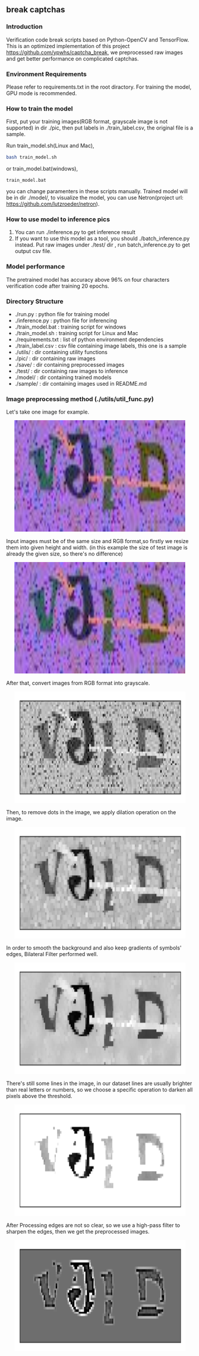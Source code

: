 ## break captchas

### Introduction
Verification code break scripts based on Python-OpenCV and TensorFlow.
This is an optimized implementation of this project https://github.com/ypwhs/captcha_break,
we preprocessed raw images and get better performance on complicated captchas. 

### Environment Requirements
Please refer to requirements.txt in the root diractory.
For training the model, GPU mode is recommended.

### How to train the model
First, put your training images(RGB format, grayscale image is not supported) in dir ./pic,
then put labels in  ./train_label.csv, the original file is a sample.

Run train_model.sh(Linux and Mac), 
```bash
bash train_model.sh
```
or train_model.bat(windows), 
```
train_model.bat
```
you can change paramenters in these scripts manually.
Trained model will be in dir ./model/, to visualize the model,
you can use Netron(project url: https://github.com/lutzroeder/netron).

### How to use model to inference pics
1. You can run ./inference.py to get inference result
2. If you want to use this model as a tool, you should ./batch_inference.py instead. Put raw images under ./test/ dir , run batch_inference.py to get output csv file. 

### Model performance
The pretrained model has accuracy above 96% on four characters verification code after training 20 epochs. 

### Directory Structure
* ./run.py : python file for training model
* ./inference.py : python file for inferencing
* ./train_model.bat : training script for windows
* ./train_model.sh : training script for Linux and Mac
* ./requirements.txt : list of python environment dependencies
* ./train_label.csv : csv file containing image labels, this one is a sample
* ./utils/ : dir containing utility functions
* ./pic/ : dir containing raw images
* ./save/ : dir containing preprocessed images
* ./test/ : dir containing raw images to inference
* ./model/ : dir containing trained models
* ./sample/ : dir containing images used in README.md

### Image preprocessing method (./utils/util_func.py)
Let's take one image for example.
<p align="center">
  <img width="460" height="300" src="./sample/test.jpg">
</p>

Input images must be of the same size and RGB format,so firstly we resize them into given height and width. (in this example the size of test image is already the given size, so there's no difference)
<p align="center">
  <img width="460" height="300" src="./sample/test1.jpg">
</p>

After that, convert images from RGB format into grayscale. 
<p align="center">
  <img width="460" height="300" src="./sample/test2.png">
</p>

Then, to remove dots in the image, we apply dilation operation on the image.
<p align="center">
  <img width="460" height="300" src="./sample/test3.png">
</p>

In order to smooth the background and also keep gradients of symbols' edges, Bilateral Filter performed well.
<p align="center">
  <img width="460" height="300" src="./sample/test4.png">
</p>

There's still some lines in the image, in our dataset lines are usually brighter than real letters or numbers, so we choose a specific operation to darken all pixels above the threshold.
<p align="center">
  <img width="460" height="300" src="./sample/test5.png">
</p>

After Processing edges are not so clear, so we use a high-pass filter to sharpen the edges, then we get the preprocessed images.

<p align="center">
  <img width="460" height="300" src="./sample/test6.png">
</p>

